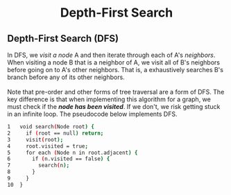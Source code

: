 <h1 align = "center"> Depth-First Search </h1>

## Depth-First Search (DFS) 
In DFS, we *visit a node* A and then iterate through each of A's *neighbors*. When visiting a node B that is a neighbor of A, we visit all of B's neighbors before going on to A's other neighbors. That is, a exhaustively searches B's branch before any of its other neighbors. <br><br>
Note that pre-order and other forms of tree traversal are a form of DFS. The key difference is that when implementing this algorithm for a graph, we must check if the ***node has been visited***. If we don't, we risk getting stuck in an infinite loop. 
The pseudocode below implements DFS. 
```sh
1   void search(Node root) { 
2     if (root == null) return; 
3     visit(root); 
4     root.visited = true; 
5     for each (Node n in root.adjacent) { 
6       if (n.visited == false) { 
7         search(n); 
8       } 
9     } 
10  }
```
